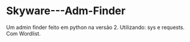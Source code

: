 # Skyware---Adm-Finder
Um admin finder feito em python na versão 2. Utilizando: sys e requests. Com Wordlist.
